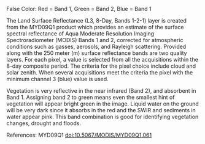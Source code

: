 False Color: Red = Band 1, Green = Band 2, Blue = Band 1

The Land Surface Reflectance (L3, 8-Day, Bands 1-2-1) layer is created from the MYD09Q1 product which provides an estimate of the surface spectral reflectance of Aqua Moderate Resolution Imaging Spectroradiometer (MODIS) Bands 1 and 2, corrected for atmospheric conditions such as gasses, aerosols, and Rayleigh scattering. Provided along with the 250 meter (m) surface reflectance bands are two quality layers. For each pixel, a value is selected from all the acquisitions within the 8-day composite period. The criteria for the pixel choice include cloud and solar zenith. When several acquisitions meet the criteria the pixel with the minimum channel 3 (blue) value is used.

Vegetation is very reflective in the near infrared (Band 2), and absorbent in Band 1. Assigning band 2 to green means even the smallest hint of vegetation will appear bright green in the image. Liquid water on the ground will be very dark since it absorbs in the red and the SWIR and sediments in water appear pink. This band combination is good for identifying vegetation changes, drought and floods.

References: MYD09Q1 [doi:10.5067/MODIS/MYD09Q1.061](https://doi.org/10.5067/MODIS/MYD09Q1.061)
